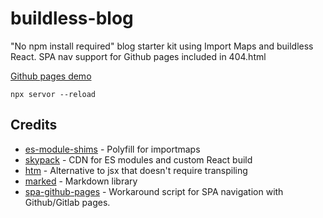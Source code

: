 # buildless-blog

"No npm install required" blog starter kit using Import Maps and buildless React. SPA nav support for Github pages included in 404.html

[Github pages demo](https://matthoffner.github.io/buildless-blog/home)


```
npx servor --reload
```

## Credits

* [es-module-shims](https://www.npmjs.com/package/es-module-shims) - Polyfill for importmaps
* [skypack](https://www.skypack.dev/view/react) - CDN for ES modules and custom React build
* [htm](https://www.skypack.dev/view/htm) - Alternative to jsx that doesn't require transpiling
* [marked](https://www.skypack.dev/view/marked) - Markdown library
* [spa-github-pages](https://github.com/rafgraph/spa-github-pages) - Workaround script for SPA navigation with Github/Gitlab pages. 